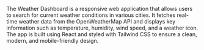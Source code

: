 The Weather Dashboard is a responsive web application that allows users to search for current weather conditions in various cities. It fetches real-time weather data from the OpenWeatherMap API and displays key information such as temperature, humidity, wind speed, and a weather icon. The app is built using React and styled with Tailwind CSS to ensure a clean, modern, and mobile-friendly design.
